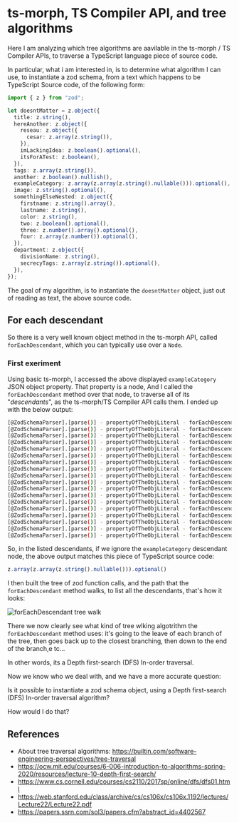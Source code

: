 # ts-morph, TS Compiler API, and tree algorithms

Here I am analyzing which tree algorithms are aavilable in the ts-morph / TS Compiler APIs, to traverse a TypeScript language piece of source code.

In particular, what i am interested in, is to determine what algorithm I can use, to instantiate a zod schema, from a text which happens to be TypeScript Source code, of the following form:

```TypeScript
import { z } from "zod";

let doesntMatter = z.object({
  title: z.string(),
  hereAnother: z.object({
    reseau: z.object({
      cesar: z.array(z.string()),
    }),
    imLackingIdea: z.boolean().optional(),
    itsForATest: z.boolean(),
  }),
  tags: z.array(z.string()),
  another: z.boolean().nullish(),
  exampleCategory: z.array(z.array(z.string().nullable())).optional(),
  image: z.string().optional(),
  somethingElseNested: z.object({
    firstname: z.string().array(),
    lastname: z.string(),
    color: z.string(),
    two: z.boolean().optional(),
    three: z.number().array().optional(),
    four: z.array(z.number()).optional(),
  }),
  department: z.object({
    divisionName: z.string(),
    secrecyTags: z.array(z.string()).optional(),
  }),
});

```

The goal of my algorithm, is to instantiate the `doesntMatter` object, just out of reading as text, the above source code.

## For each descendant

So there is a very well known object method in the ts-morph API, called `forEachDescendant`, which you can typically use over a `Node`.

### First exeriment

Using basic ts-morph, I accessed the above displayed `exampleCategory` JSON object property. That property is a node, And I called the `forEachDescendant` method over that node, to traverse all of its "_descendants_", as the ts-morph/TS Compiler API calls them. I ended up with the below output:

```bash
[@ZodSchemaParser].[parse()] - propertyOfTheObjLiteral - forEachDescendant , node3 = [z.array(z.array(z.string().nullable())).optional()]
[@ZodSchemaParser].[parse()] - propertyOfTheObjLiteral - forEachDescendant , node3 = [z.array(z.array(z.string().nullable())).optional]
[@ZodSchemaParser].[parse()] - propertyOfTheObjLiteral - forEachDescendant , node3 = [z.array(z.array(z.string().nullable()))]
[@ZodSchemaParser].[parse()] - propertyOfTheObjLiteral - forEachDescendant , node3 = [z.array]
[@ZodSchemaParser].[parse()] - propertyOfTheObjLiteral - forEachDescendant , node3 = [z]
[@ZodSchemaParser].[parse()] - propertyOfTheObjLiteral - forEachDescendant , node3 = [array]
[@ZodSchemaParser].[parse()] - propertyOfTheObjLiteral - forEachDescendant , node3 = [z.array(z.string().nullable())]
[@ZodSchemaParser].[parse()] - propertyOfTheObjLiteral - forEachDescendant , node3 = [z.array]
[@ZodSchemaParser].[parse()] - propertyOfTheObjLiteral - forEachDescendant , node3 = [z]
[@ZodSchemaParser].[parse()] - propertyOfTheObjLiteral - forEachDescendant , node3 = [array]
[@ZodSchemaParser].[parse()] - propertyOfTheObjLiteral - forEachDescendant , node3 = [z.string().nullable()]
[@ZodSchemaParser].[parse()] - propertyOfTheObjLiteral - forEachDescendant , node3 = [z.string().nullable]
[@ZodSchemaParser].[parse()] - propertyOfTheObjLiteral - forEachDescendant , node3 = [z.string()]
[@ZodSchemaParser].[parse()] - propertyOfTheObjLiteral - forEachDescendant , node3 = [z.string]
[@ZodSchemaParser].[parse()] - propertyOfTheObjLiteral - forEachDescendant , node3 = [z]
[@ZodSchemaParser].[parse()] - propertyOfTheObjLiteral - forEachDescendant , node3 = [string]
[@ZodSchemaParser].[parse()] - propertyOfTheObjLiteral - forEachDescendant , node3 = [nullable]
[@ZodSchemaParser].[parse()] - propertyOfTheObjLiteral - forEachDescendant , node3 = [optional]
```

So, in the listed descendants, if we ignore the `exampleCategory` descendant node, the above output matches this piece of TypeScript source code:

```TypeScript
z.array(z.array(z.string().nullable())).optional()
```

I then built the tree of zod function calls, and the path that the `forEachDescendant` method walks, to list all the descendants, that's how it looks:

![forEachDescendant tree walk](./../images/tree.algorithms/tree.of.zod.functions.calls.example1.without_empty.path.PNG)

There we now clearly see what kind of tree wlking algotrithm the `forEachDescendant` method uses: it's going to the leave of each branch of the tree, then goes back up to the closest branching, then down to the end of the branch,e tc...

In other words, its a Depth first-search (DFS) In-order traversal.

Now we know who we deal with, and we have a more accurate question:

Is it possible to instantiate a zod schema object, using a Depth first-search (DFS) In-order traversal algorithm?

How would I do that?


## References

* About tree traversal algorithms: https://builtin.com/software-engineering-perspectives/tree-traversal
* https://ocw.mit.edu/courses/6-006-introduction-to-algorithms-spring-2020/resources/lecture-10-depth-first-search/
* https://www.cs.cornell.edu/courses/cs2110/2017sp/online/dfs/dfs01.html
* https://web.stanford.edu/class/archive/cs/cs106x/cs106x.1192/lectures/Lecture22/Lecture22.pdf
* https://papers.ssrn.com/sol3/papers.cfm?abstract_id=4402567